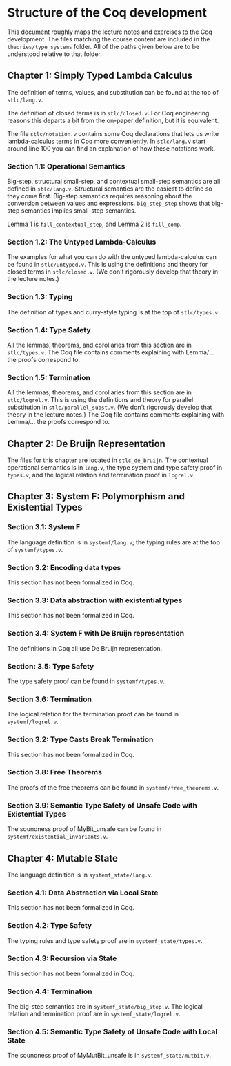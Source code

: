 # Structure of the Coq development

This document roughly maps the lecture notes and exercises to the Coq development.
The files matching the course content are included in the `theories/type_systems` folder.
All of the paths given below are to be understood relative to that folder.

## Chapter 1: Simply Typed Lambda Calculus

The definition of terms, values, and substitution can be found at the top of `stlc/lang.v`.

The definition of closed terms is in `stlc/closed.v`.
For Coq engineering reasons this departs a bit from the on-paper definition, but it is equivalent.

The file `stlc/notation.v` contains some Coq declarations that lets us write lambda-calculus terms in Coq more conveniently.
In `stlc/lang.v` start around line 100 you can find an explanation of how these notations work.

### Section 1.1: Operational Semantics

Big-step, structural small-step, and contextual small-step semantics are all defined in `stlc/lang.v`.
Structural semantics are the easiest to define so they come first.
Big-step semantics requires reasoning about the conversion between values and expressions.
`big_step_step` shows that big-step semantics implies small-step semantics.

Lemma 1 is `fill_contextual_step`, and Lemma 2 is `fill_comp`.

### Section 1.2: The Untyped Lambda-Calculus

The examples for what you can do with the untyped lambda-calculus can be found in `stlc/untyped.v`.
This is using the definitions and theory for closed terms in `stlc/closed.v`.
(We don't rigorously develop that theory in the lecture notes.)

### Section 1.3: Typing

The definition of types and curry-style typing is at the top of `stlc/types.v`.

### Section 1.4: Type Safety

All the lemmas, theorems, and corollaries from this section are in `stlc/types.v`.
The Coq file contains comments explaining with Lemma/... the proofs correspond to.

### Section 1.5: Termination

All the lemmas, theorems, and corollaries from this section are in `stlc/logrel.v`.
This is using the definitions and theory for parallel substitution in `stlc/parallel_subst.v`.
(We don't rigorously develop that theory in the lecture notes.)
The Coq file contains comments explaining with Lemma/... the proofs correspond to.

## Chapter 2: De Bruijn Representation

The files for this chapter are located in `stlc_de_bruijn`.
The contextual operational semantics is in `lang.v`, the type system and type safety proof in `types.v`, and the logical relation and termination proof in `logrel.v`.

## Chapter 3: System F: Polymorphism and Existential Types

### Section 3.1: System F

The language definition is in `systemf/lang.v`; the typing rules are at the top of `systemf/types.v`.

### Section 3.2: Encoding data types

This section has not been formalized in Coq.

### Section 3.3: Data abstraction with existential types

This section has not been formalized in Coq.

### Section 3.4: System F with De Bruijn representation

The definitions in Coq all use De Bruijn representation.

### Section: 3.5: Type Safety

The type safety proof can be found in `systemf/types.v`.

### Section 3.6: Termination

The logical relation for the termination proof can be found in `systemf/logrel.v`.

### Section 3.2: Type Casts Break Termination

This section has not been formalized in Coq.

### Section 3.8: Free Theorems

The proofs of the free theorems can be found in `systemf/free_theorems.v`.

### Section 3.9: Semantic Type Safety of Unsafe Code with Existential Types

The soundness proof of MyBit_unsafe can be found in `systemf/existential_invariants.v`.

## Chapter 4: Mutable State

The language definition is in `systemf_state/lang.v`.

### Section 4.1: Data Abstraction via Local State

This section has not been formalized in Coq.

### Section 4.2: Type Safety

The typing rules and type safety proof are in `systemf_state/types.v`.

### Section 4.3: Recursion via State

This section has not been formalized in Coq.

### Section 4.4: Termination

The big-step semantics are in `systemf_state/big_step.v`.
The logical relation and termination proof are in `systemf_state/logrel.v`.

### Section 4.5: Semantic Type Safety of Unsafe Code with Local State

The soundness proof of MyMutBit_unsafe is in `systemf_state/mutbit.v`.
